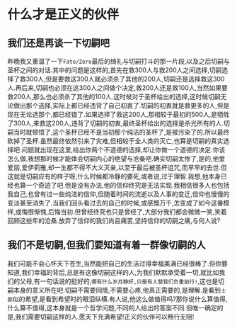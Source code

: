 # 什么才是正义的伙伴

## 我们还是再谈一下切嗣吧

昨晚我又重温了一下`Fate/Zero`最后的绮礼与切嗣打斗的那一片段,以及之后切嗣与圣杯之间的对话.其中的问题是这样的,首先在救300人与救200人之间选择,切嗣选择了救300人,但是要救这300人就必须杀了其他的200人,切嗣还是选择救这300人.再后来,切嗣也必须在这300人之间做个决定,救200人还是救100人,当然如果要救200人,那么也必须杀了其他的100人.这时候对于圣杯给出的选择,这时候切嗣无论做出那个选择,实际上都已经违背了自己初衷了.切嗣的初衷就是救更多的人,但是现在无论选那个,都已经错了.如果选择了救这200人,那相较于最初的500人,是牺牲了300人,来救这200人,违背了切嗣的初衷,最终圣杯给出的选择是杀光所有的人.切嗣当时就顿悟了,这个圣杯已经不是当初那个纯洁的圣杯了,是被污染了的.所以最终砍掉了圣杯.虽然最终依然引来了灾难,但相较于全人类的灭亡,也算是切嗣的真实选择吧.问题就出现在这里,给出你两个不道德的选择,却让你做一个道德的决定.你该怎么做.我想那时候才能体会切嗣内心的绝望与沧桑吧.确实切嗣太惨了,是的,他爱爱丽,爱伊莉雅,却一生都不得不大义灭亲,以至于最后被圣杯诅咒,而早早的去世.但这就是切嗣应有的样子呀,什么时候都冷静的要死,或者说,过于理智.我想,他本身已经也算一个奇迹了吧.但是没有办法,他的信仰终究是无法实现.我相信很多人也包括我自己,也曾有过一些纯洁的信仰,但随着时间的流逝以及人事的变迁,信仰也慢慢的变淡甚至消失了.当我们回头看过去的自己的时候,或感慨万千,怎变成了如今这番模样,或悔恨惭愧,后悔当初.但曾经终究也只是曾经了,大部分我们都会微微一笑,笑着回顾这些年的沧桑.放弃了信仰的我们尚且痛苦,坚持信仰的切嗣之痛,与何人说?

## 我们不是切嗣,但我们要知道有着一群像切嗣的人

我们可能不会心怀天下苍生,当然能把自己的生活过得幸福美满已经很棒了.但你要知道,我们幸福的背后,总是有这像切嗣这样的人,为我们默默承受着一切,就比如我们的父母,有一句话说的挺好的,`哪有什么岁月静好,只是有人替我们负重前行!`,这也是切嗣本身的意义所在吧.切嗣不需要同情,不需要心疼,他真正需要的,是理解.是看到`士郎`似的希望,是看到希望时的眼泪纵横.有人说,他这么做值得吗?那你说什么算值得,什么算不值得,这本身就是一个哲学问题,不同的人给出的答案不同.但唯一确定的是,我们需要切嗣这样的人.愿天下充满希望!正义的伙伴可以畅行无阻!
